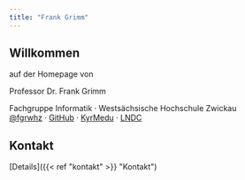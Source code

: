 ```yaml
---
title: "Frank Grimm"
---
```


## Willkommen

auf der Homepage von

Professor Dr. Frank Grimm

Fachgruppe Informatik &middot; Westsächsische Hochschule Zwickau<br/>
<a href="https://twitter.com/fgrwhz">@fgrwhz</a> &middot; <a href="https://github.com/fgr">GitHub</a> &middot; <a href="http://kyrmedu.org">KyrMedu</a> &middot; <a href="https://www.lndc.de">LNDC</a>
## Kontakt

[Details]({{< ref "kontakt" >}} "Kontakt")


